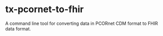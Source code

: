 # tx-pcornet-to-fhir
A command line tool for converting data in PCORnet CDM format to FHIR data format.
